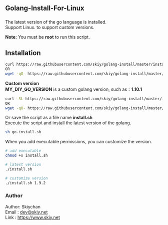 Golang-Install-For-Linux
------
### 

The latest version of the go language is installed.   
Support Linux. to support custom versions.

**Note:** You must be **root** to run this script.

## Installation
```sh
curl https://raw.githubusercontent.com/skiy/golang-install/master/install.sh | sh
OR
wget -qO- https://raw.githubusercontent.com/skiy/golang-install/master/install.sh | sh
```

**Custom version**   
**MY_DIY_GO_VERSION** is a custom golang version, such as：**1.10.1**
```sh
curl -SL https://raw.githubusercontent.com/skiy/golang-install/master/install.sh | bash /dev/stdin MY_DIY_GO_VERSION
OR
wget -qO- https://raw.githubusercontent.com/skiy/golang-install/master/install.sh | bash /dev/stdin MY_DIY_GO_VERSION
```

Or save the script as a file name **install.sh**   
Execute the script and install the latest version of the golang.
```sh
sh go.install.sh
```
  
When you add executable permissions, you can customize the version.   
```sh
# add executable
chmod +x install.sh

# latest version
./install.sh

# customize version
./install.sh 1.9.2
```

### Author
Author: Skiychan   
Email : dev@skiy.net   
Link  : https://www.skiy.net 